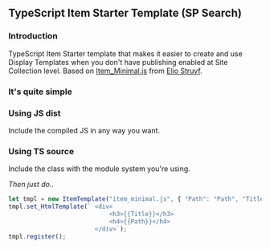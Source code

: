 ## TypeScript Item Starter Template (SP Search)

### Introduction
TypeScript Item Starter template that makes it easier to create and use Display Templates when you don't have publishing enabled at Site Collection level. Based on [Item_Minimal.js](https://github.com/SPCSR/DisplayTemplates/blob/master/Search%20Display%20Templates/JavaScript%20Starter%20Template/Item_Minimal.js) from [Elio Struyf](https://github.com/estruyf).

### It's quite simple
### Using JS dist
Include the compiled JS in any way you want.

### Using TS source
Include the class with the module system you're using.

_Then just do.._

```javascript
let tmpl = new ItemTemplate("item_minimal.js", { "Path": "Path", "Title": ["Title"] }, ["SearchResults"]);
tmpl.set_HtmlTemplate(` <div>
                            <h3>{{Title}}</h3>
                            <h4>{{Path}}</h4>
                        </div>`);
tmpl.register();
```